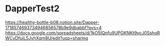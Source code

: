 # DapperTest2
https://healthy-bottle-b08.notion.site/Dapper-1718574693734946856578b9e9dbabbf?pvs=4
https://docs.google.com/spreadsheets/d/1kO5IQnfu9UPGKNKt9vcJ0SshoRWCyDfuiL5JyhXqm8U/edit?usp=sharing
